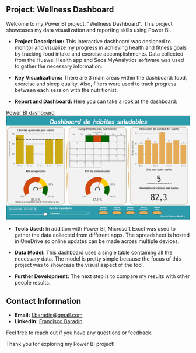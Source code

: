 ## Project: Wellness Dashboard

Welcome to my Power BI project, "Wellness Dashboard". This project showcases my data visualization and reporting skills using Power BI.

- **Project Description:** This interactive dashboard was designed to monitor and visualize my progress in achieving health and fitness goals by tracking food intake and exercise accomplishments. Data collected from the Huawei Health app and Seca MyAnalytics software was used to gather the necessary information.

- **Key Visualizations:** There are 3 main areas within the dashboard: food, exercise and sleep quality. Also, filters were used to track progress between each session with the nutritionist. 

- **Report and Dashboard:** Here you can take a look at the dashboard:

<a href="https://app.powerbi.com/view?r=eyJrIjoiNTlhMTg5NGQtMDBhNC00ZmQ4LTkyYzUtN2U0MWJlZWQ5MTJlIiwidCI6IjI1NmQ1MThiLTVkNDQtNDExZS04MDZmLTc3ZTEzYmFjYWRhNyIsImMiOjR9" target="_blank">Power BI dashboard</a>
![Alt Text](/Data-Visualization-Projects/images/Wellness.png)

- **Tools Used:** In addition with Power BI, Microsoft Excel was used to gather the data collected from different apps. The spreadsheet is hosted in OneDrive so online updates can be made across multiple devices.

- **Data Model:** This dashboard uses a single table containing all the necessary data. The model is pretty simple because the focus of this project was to showcase the visual aspect of the tool.

- **Further Development:** The next step is to compare my results with other people results. 

## Contact Information

- **Email:** [f.baradin@gmail.com](mailto:f.baradin@gmail.com)
- **LinkedIn:** [Francisco Baradín](https://www.linkedin.com/in/franciscobaradin13256664/)

Feel free to reach out if you have any questions or feedback.

Thank you for exploring my Power BI project!
